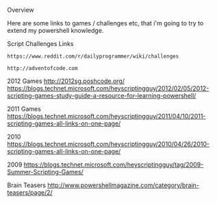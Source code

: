 ﻿Overview

Here are some links to games / challenges etc, that i'm going to try to extend my powershell knowledge.

Script Challenges Links

    https://www.reddit.com/r/dailyprogrammer/wiki/challenges

    http://adventofcode.com

2012 Games
    http://2012sg.poshcode.org/
    https://blogs.technet.microsoft.com/heyscriptingguy/2012/02/05/2012-scripting-games-study-guide-a-resource-for-learning-powershell/

2011 Games
    https://blogs.technet.microsoft.com/heyscriptingguy/2011/04/10/2011-scripting-games-all-links-on-one-page/

2010
    https://blogs.technet.microsoft.com/heyscriptingguy/2010/04/26/2010-scripting-games-all-links-on-one-page/

2009
    https://blogs.technet.microsoft.com/heyscriptingguy/tag/2009-Summer-Scripting-Games/

Brain Teasers
    http://www.powershellmagazine.com/category/brain-teasers/page/2/
